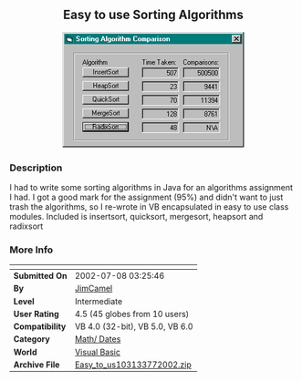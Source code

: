 ﻿<div align="center">

## Easy to use Sorting Algorithms

<img src="PIC2002771131551903.gif">
</div>

### Description

I had to write some sorting algorithms in Java for an algorithms assignment I had. I got a good mark for the assignment (95%) and didn't want to just trash the algorithms, so I re-wrote in VB encapsulated in easy to use class modules. Included is insertsort, quicksort, mergesort, heapsort and radixsort
 
### More Info
 


<span>             |<span>
---                |---
**Submitted On**   |2002-07-08 03:25:46
**By**             |[JimCamel](https://github.com/Planet-Source-Code/PSCIndex/blob/master/ByAuthor/jimcamel.md)
**Level**          |Intermediate
**User Rating**    |4.5 (45 globes from 10 users)
**Compatibility**  |VB 4\.0 \(32\-bit\), VB 5\.0, VB 6\.0
**Category**       |[Math/ Dates](https://github.com/Planet-Source-Code/PSCIndex/blob/master/ByCategory/math-dates__1-37.md)
**World**          |[Visual Basic](https://github.com/Planet-Source-Code/PSCIndex/blob/master/ByWorld/visual-basic.md)
**Archive File**   |[Easy\_to\_us103133772002\.zip](https://github.com/Planet-Source-Code/jimcamel-easy-to-use-sorting-algorithms__1-36683/archive/master.zip)








